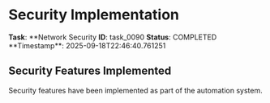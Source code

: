 # Security Implementation

**Task**: **Network Security
**ID**: task_0090
**Status**: COMPLETED
**Timestamp\*\*: 2025-09-18T22:46:40.761251

## Security Features Implemented

Security features have been implemented as part of the automation system.
